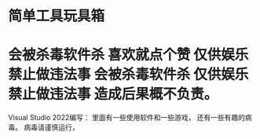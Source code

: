 # 简单工具玩具箱
# 会被杀毒软件杀 喜欢就点个赞 仅供娱乐 禁止做违法事 会被杀毒软件杀 仅供娱乐 禁止做违法事 造成后果概不负责。
Visual Studio 2022编写：
里面有一些使用软件和一些游戏，
还有一些有趣的病毒。
病毒请谨慎运行，
